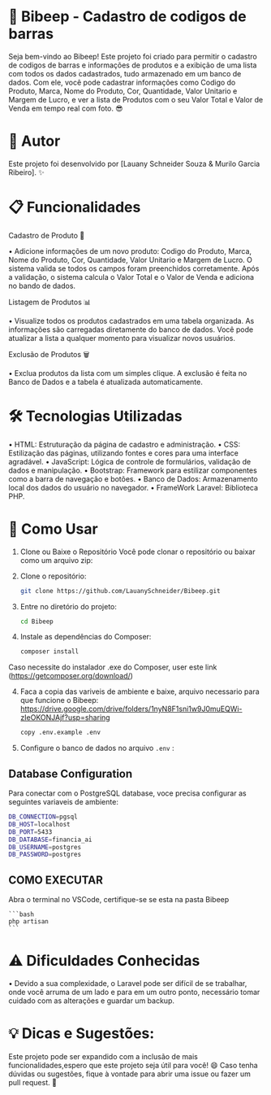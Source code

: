 # 🚀 Bibeep - Cadastro de codigos de barras
Seja bem-vindo ao Bibeep! Este projeto foi criado para permitir o cadastro de codigos de barras e informações de produtos e a exibição de uma lista com todos os dados cadastrados, tudo armazenado em um banco de dados. Com ele, você pode cadastrar informações como Codigo do Produto, Marca, Nome do Produto, Cor, Quantidade, Valor Unitario e Margem de Lucro, e ver a lista de Produtos com o seu Valor Total e Valor de Venda em tempo real com foto. 😎


# 👤 Autor
Este projeto foi desenvolvido por [Lauany Schneider Souza & Murilo Garcia Ribeiro]. ✨


# 📋 Funcionalidades
Cadastro de Produto 📝

• Adicione informações de um novo produto: Codigo do Produto, Marca, Nome do Produto, Cor, Quantidade, Valor Unitario e Margem de Lucro.
O sistema valida se todos os campos foram preenchidos corretamente.
Após a validação, o sistema calcula o Valor Total e o Valor de Venda e adiciona no bando de dados.


Listagem de Produtos 📊

• Visualize todos os produtos cadastrados em uma tabela organizada.
As informações são carregadas diretamente do banco de dados.
Você pode atualizar a lista a qualquer momento para visualizar novos usuários.

Exclusão de Produtos 🗑️

• Exclua produtos da lista com um simples clique.
A exclusão é feita no Banco de Dados e a tabela é atualizada automaticamente.


# 🛠️ Tecnologias Utilizadas
• HTML: Estruturação da página de cadastro e administração.
• CSS: Estilização das páginas, utilizando fontes e cores para uma interface agradável.
• JavaScript: Lógica de controle de formulários, validação de dados e manipulação.
• Bootstrap: Framework para estilizar componentes como a barra de navegação e botões.
• Banco de Dados: Armazenamento local dos dados do usuário no navegador.
• FrameWork Laravel: Biblioteca PHP.




# 🚀 Como Usar
1. Clone ou Baixe o Repositório
Você pode clonar o repositório ou baixar como um arquivo zip:


1. Clone o repositório:
    ```bash
    git clone https://github.com/LauanySchneider/Bibeep.git
    ```

2. Entre no diretório do projeto:
    ```bash
    cd Bibeep
    ```

3. Instale as dependências do Composer:
    ```bash
    composer install
    ```

Caso necessite do instalador .exe do Composer, user este link (https://getcomposer.org/download/)

4. Faca a copia das variveis de ambiente e baixe, arquivo necessario para que funcione o Bibeep:
https://drive.google.com/drive/folders/1nyN8F1sni1w9J0muEQWi-zIeOKONJAjf?usp=sharing


     ```bash
    copy .env.example .env
    ```



5. Configure o banco de dados no arquivo `.env` :

## Database Configuration
Para conectar com o PostgreSQL database, voce precisa configurar as seguintes  variaveis de ambiente:

```bash
DB_CONNECTION=pgsql
DB_HOST=localhost
DB_PORT=5433
DB_DATABASE=financia_ai
DB_USERNAME=postgres
DB_PASSWORD=postgres
   ```

## COMO EXECUTAR 
Abra o terminal no VSCode, certifique-se se esta na pasta Bibeep

    ```bash
    php artisan 
    ```

  

# ⚠️ Dificuldades Conhecidas


• Devido a sua complexidade, o Laravel pode ser difícil de se trabalhar, onde você arruma de um lado e para em um outro ponto, necessário tomar cuidado com as alterações e guardar um backup.

# 💡 Dicas e Sugestões:

Este projeto pode ser expandido com a inclusão de mais funcionalidades,espero que este projeto seja útil para você! 😄 Caso tenha dúvidas ou sugestões, fique à vontade para abrir uma issue ou fazer um pull request. 🙌